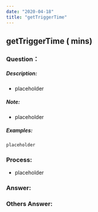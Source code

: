 ```yaml
---
date: "2020-04-18"
title: "getTriggerTime"
---
```


## getTriggerTime ( mins)

### Question：

##### Description:
* placeholder

##### Note:
* placeholder

##### Examples:
```
placeholder
```

### Process:
- placeholder

### Answer:

### Others Answer:
